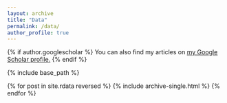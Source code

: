 ```yaml
---
layout: archive
title: "Data"
permalink: /data/
author_profile: true
---
```


{% if author.googlescholar %}
  You can also find my articles on <u><a href="{{author.googlescholar}}">my Google Scholar profile</a>.</u>
{% endif %}

{% include base_path %}

{% for post in site.rdata reversed %}
  {% include archive-single.html %}
{% endfor %}
